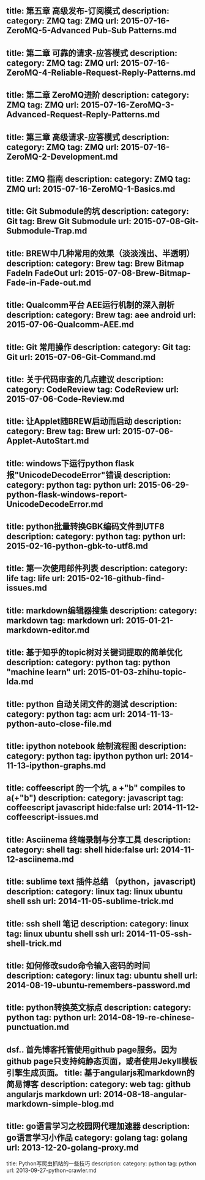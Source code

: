 title: 第五章 高级发布-订阅模式
description:
category: ZMQ
tag: ZMQ
url: 2015-07-16-ZeroMQ-5-Advanced Pub-Sub Patterns.md
-------
title: 第二章 可靠的请求-应答模式
description:
category: ZMQ
tag: ZMQ
url: 2015-07-16-ZeroMQ-4-Reliable-Request-Reply-Patterns.md
-------
title: 第二章 ZeroMQ进阶
description:
category: ZMQ
tag: ZMQ
url: 2015-07-16-ZeroMQ-3-Advanced-Request-Reply-Patterns.md
-------
title: 第三章 高级请求-应答模式
description:
category: ZMQ
tag: ZMQ
url: 2015-07-16-ZeroMQ-2-Development.md
-------
title: ZMQ 指南
description:
category: ZMQ
tag: ZMQ
url: 2015-07-16-ZeroMQ-1-Basics.md
-------
title: Git Submodule的坑
description:
category: Git
tag: Brew Git Submodule
url: 2015-07-08-Git-Submodule-Trap.md
-------
title: BREW中几种常用的效果（淡淡浅出、半透明）
description:
category: Brew
tag: Brew Bitmap FadeIn FadeOut
url: 2015-07-08-Brew-Bitmap-Fade-in-Fade-out.md
-------
title: Qualcomm平台 AEE运行机制的深入剖析
description:
category: Brew
tag: aee android
url: 2015-07-06-Qualcomm-AEE.md
-------
title: Git 常用操作
description:
category: Git
tag: Git
url: 2015-07-06-Git-Command.md
-------
title: 关于代码审查的几点建议
description:
category: CodeReview
tag: CodeReview
url: 2015-07-06-Code-Review.md
-------
title: 让Applet随BREW启动而启动
description:
category: Brew
tag: Brew
url: 2015-07-06-Applet-AutoStart.md
-------
title: windows下运行python flask报"UnicodeDecodeError"错误
description:
category: python
tag: python
url: 2015-06-29-python-flask-windows-report-UnicodeDecodeError.md
-------
title: python批量转换GBK编码文件到UTF8
description:
category: python
tag: python
url: 2015-02-16-python-gbk-to-utf8.md
-------
title: 第一次使用邮件列表
description:
category: life
tag: life
url: 2015-02-16-github-find-issues.md
-------
title: markdown编辑器搜集
description: 
category: markdown
tag: markdown
url: 2015-01-21-markdown-editor.md
-------
title: 基于知乎的topic树对关键词提取的简单优化
description: 
category: python 
tag: python "machine learn"
url: 2015-01-03-zhihu-topic-lda.md
-------
title: python 自动关闭文件的测试
description: 
category: python
tag: acm
url: 2014-11-13-python-auto-close-file.md
-------
title: ipython notebook 绘制流程图
description: 
category: python
tag: ipython python
url: 2014-11-13-ipython-graphs.md
-------
title: coffeescript 的一个坑, a +"b" compiles to a(+"b") 
description: 
category: javascript
tag: coffeescript javascript
hide:false
url: 2014-11-12-coffeescript-issues.md
-------
title: Asciinema 终端录制与分享工具
description: 
category: shell 
tag: shell
hide:false
url: 2014-11-12-asciinema.md
-------
title: sublime text 插件总结 （python，javascript)
description: 
category: linux
tag: linux ubuntu shell ssh
url: 2014-11-05-sublime-trick.md
-------
title: ssh shell 笔记
description: 
category: linux
tag: linux ubuntu shell ssh
url: 2014-11-05-ssh-shell-trick.md
-------
title: 如何修改sudo命令输入密码的时间
description: 
category: linux
tag: ubuntu shell
url: 2014-08-19-ubuntu-remembers-password.md
-------
title: python转换英文标点
description: 
category: python
tag: python
url: 2014-08-19-re-chinese-punctuation.md
-------
dsf.. 首先博客托管使用github page服务。因为github page只支持纯静态页面，或者使用Jekyll模板引擎生成页面。
title: 基于angularjs和markdown的简易博客
description: 
category: web
tag: github angularjs markdown
url: 2014-08-18-angular-markdown-simple-blog.md
-------
title: go语言学习之校园网代理加速器
description: go语言学习小作品
category: golang
tag: golang
url: 2013-12-20-golang-proxy.md
-------
title: Python写爬虫抓站的一些技巧
description: 
category: python
tag: python
url: 2013-09-27-python-crawler.md